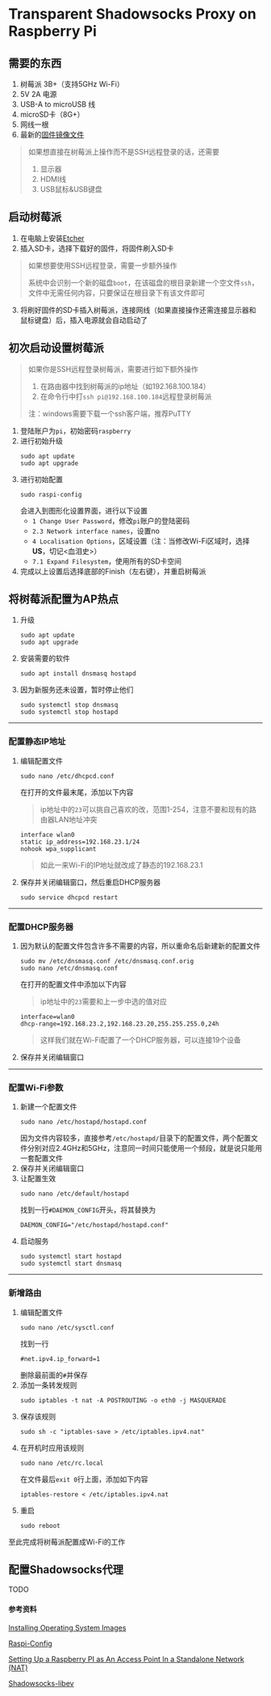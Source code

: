 # Transparent Shadowsocks Proxy on Raspberry Pi

## 需要的东西

1. 树莓派 3B+（支持5GHz Wi-Fi）
1. 5V 2A 电源
1. USB-A to microUSB 线
1. microSD卡（8G+）
1. 网线一根
1. 最新的[固件镜像文件](https://downloads.raspberrypi.org/raspbian_lite_latest)

> 如果想直接在树莓派上操作而不是SSH远程登录的话，还需要
> 1. 显示器
> 1. HDMI线
> 1. USB鼠标&USB键盘

## 启动树莓派

1. 在电脑上安装[Etcher](https://etcher.io/)
1. 插入SD卡，选择下载好的固件，将固件刷入SD卡

> 如果想要使用SSH远程登录，需要一步额外操作
>
> 系统中会识别一个新的磁盘`boot`，在该磁盘的根目录新建一个空文件`ssh`，文件中无需任何内容，只要保证在根目录下有该文件即可

3. 将刷好固件的SD卡插入树莓派，连接网线（如果直接操作还需连接显示器和鼠标键盘）后，插入电源就会自动启动了

## 初次启动设置树莓派

> 如果你是SSH远程登录树莓派，需要进行如下额外操作
> 1. 在路由器中找到树莓派的ip地址（如192.168.100.184）
> 1. 在命令行中打`ssh pi@192.168.100.184`远程登录树莓派
>
> 注：windows需要下载一个ssh客户端，推荐PuTTY

1. 登陆账户为`pi`，初始密码`raspberry`
1. 进行初始升级
    ```
    sudo apt update
    sudo apt upgrade
    ```
1. 进行初始配置
    ```
    sudo raspi-config
    ```
    会进入到图形化设置界面，进行以下设置
    * `1 Change User Password`，修改`pi`账户的登陆密码
    * `2.3 Network interface names`，设置no
    * `4 Localisation Options`，区域设置（注：当修改Wi-Fi区域时，选择**US**，切记<血泪史>）
    * `7.1 Expand Filesystem`，使用所有的SD卡空间
1. 完成以上设置后选择底部的Finish（左右键），并重启树莓派

## 将树莓派配置为AP热点

1. 升级
    ```
    sudo apt update
    sudo apt upgrade
    ```
1. 安装需要的软件
    ```
    sudo apt install dnsmasq hostapd
    ```
1. 因为新服务还未设置，暂时停止他们
    ```
    sudo systemctl stop dnsmasq
    sudo systemctl stop hostapd
    ```
---
### 配置静态IP地址

1. 编辑配置文件
    ```
    sudo nano /etc/dhcpcd.conf
    ```
    在打开的文件最末尾，添加以下内容
    > ip地址中的`23`可以挑自己喜欢的改，范围1-254，注意不要和现有的路由器LAN地址冲突
    ```
    interface wlan0
    static ip_address=192.168.23.1/24
    nohook wpa_supplicant
    ```
    > 如此一来Wi-Fi的IP地址就改成了静态的192.168.23.1
1. 保存并关闭编辑窗口，然后重启DHCP服务器
    ```
    sudo service dhcpcd restart
    ```
---
### 配置DHCP服务器

1. 因为默认的配置文件包含许多不需要的内容，所以重命名后新建新的配置文件
    ```
    sudo mv /etc/dnsmasq.conf /etc/dnsmasq.conf.orig
    sudo nano /etc/dnsmasq.conf
    ```
    在打开的配置文件中添加以下内容
    > ip地址中的`23`需要和上一步中选的值对应
    ```
    interface=wlan0
    dhcp-range=192.168.23.2,192.168.23.20,255.255.255.0,24h
    ```
    > 这样我们就在Wi-Fi配置了一个DHCP服务器，可以连接19个设备
1. 保存并关闭编辑窗口
---
### 配置Wi-Fi参数

1. 新建一个配置文件
    ```
    sudo nano /etc/hostapd/hostapd.conf
    ```
    因为文件内容较多，直接参考`/etc/hostapd/`目录下的配置文件，两个配置文件分别对应2.4GHz和5GHz，注意同一时间只能使用一个频段，就是说只能用一套配置文件
1. 保存并关闭编辑窗口
1. 让配置生效
    ```
    sudo nano /etc/default/hostapd
    ```
    找到一行`#DAEMON_CONFIG`开头，将其替换为
    ```
    DAEMON_CONFIG="/etc/hostapd/hostapd.conf"
    ```
1. 启动服务
    ```
    sudo systemctl start hostapd
    sudo systemctl start dnsmasq
    ```
---
### 新增路由

1. 编辑配置文件
    ```
    sudo nano /etc/sysctl.conf
    ```
    找到一行
    ```
    #net.ipv4.ip_forward=1
    ```
    删除最前面的`#`并保存
1. 添加一条转发规则
    ```
    sudo iptables -t nat -A POSTROUTING -o eth0 -j MASQUERADE
    ```
1. 保存该规则
    ```
    sudo sh -c "iptables-save > /etc/iptables.ipv4.nat"
    ```
1. 在开机时应用该规则
    ```
    sudo nano /etc/rc.local
    ```
    在文件最后`exit 0`行上面，添加如下内容
    ```
    iptables-restore < /etc/iptables.ipv4.nat
    ```
1. 重启
    ```
    sudo reboot
    ```

至此完成将树莓派配置成Wi-Fi的工作

## 配置Shadowsocks代理

TODO

#### 参考资料
[Installing Operating System Images](https://www.raspberrypi.org/documentation/installation/installing-images/README.md)

[Raspi-Config](https://www.raspberrypi.org/documentation/configuration/raspi-config.md)

[Setting Up a Raspberry PI as An Access Point In a Standalone Network (NAT)](https://www.raspberrypi.org/documentation/configuration/wireless/access-point.md)

[Shadowsocks-libev](https://github.com/shadowsocks/shadowsocks-libev)
